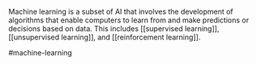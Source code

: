 Machine learning is a subset of AI that involves the development of algorithms that enable computers to learn from and make predictions or decisions based on data. This includes [[supervised learning]], [[unsupervised learning]], and [[reinforcement learning]].



#machine-learning